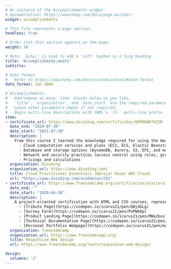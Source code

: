 ```yaml
---
# An instance of the Accomplishments widget.
# Documentation: https://wowchemy.com/docs/page-builder/
widget: accomplishments

# This file represents a page section.
headless: true

# Order that this section appears on the page.
weight: 50

# Note: `&shy;` is used to add a 'soft' hyphen in a long heading.
title: 'Accomplish&shy;ments'
subtitle:

# Date format
#   Refer to https://wowchemy.com/docs/customization/#date-format
date_format: Jan 2006

# Accomplishments.
#   Add/remove as many `item` blocks below as you like.
#   `title`, `organization`, and `date_start` are the required parameters.
#   Leave other parameters empty if not required.
#   Begin multi-line descriptions with YAML's `|2-` multi-line prefix.
item:
- certificate_url: https://www.dicoding.com/certificates/6RPN8WO74Z2M
  date_end: "2024-07-30"
  date_start: "2021-07-30"
  description: |
    From this course I learned the knowledge required for using the Amazon Web Services (AWS) effectively, for example:
      - Cloud computation services and plans (EC2, ECS, Elastic Beanstalk, and more)
      - Database and storage options (DynamoDB, Aurora, S3, EFS, and more)
      - Network and security practices (access control using roles, groups, endpoints, and more)
      - Pricings and calculations
  organization: Dicoding
  organization_url: https://www.dicoding.com/
  title: Cloud Practitioner Essentials (Belajar Dasar AWS Cloud)
  url: "https://www.dicoding.com/academies/251"
- certificate_url: https://www.freecodecamp.org/certification/alvitoraidhy/responsive-web-design
  date_end: ""
  date_start: "2020-04-26"
  description: |
    A project-oriented certification with HTML and CSS courses, representing approximately 300 hours of coursework (according to the website). The knowledge I learned includes common HTML elements, HTML5 semantics, metadata, and responsive design with CSS Grid and Flexbox. As the requirements for the certification, I have made the following projects:
      - [Tribute Page](https://codepen.io/icarus21/pen/QWjdGLg)
      - [Survey Form](https://codepen.io/icarus21/pen/PoPWbOp)
      - [Product Landing Page](https://codepen.io/icarus21/pen/MWaJbxx)
      - [Technical Documentation Page](https://codepen.io/icarus21/pen/NWGpaXj)
      - [Personal Portfolio Webpage](https://codepen.io/icarus21/pen/mdemdrR)
  organization: freeCodeCamp
  organization_url: https://www.freecodecamp.org/
  title: Responsive Web Design
  url: https://www.freecodecamp.org/learn/responsive-web-design/

design:
  columns: '2' 
---
```

